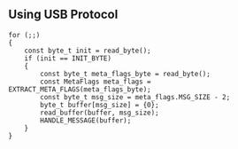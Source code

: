 ## Using USB Protocol 

    for (;;)
    {
        const byte_t init = read_byte();
        if (init == INIT_BYTE)
        {
            const byte_t meta_flags_byte = read_byte();
            const MetaFlags meta_flags = EXTRACT_META_FLAGS(meta_flags_byte);
            const byte_t msg_size = meta_flags.MSG_SIZE - 2;
            byte_t buffer[msg_size] = {0};
            read_buffer(buffer, msg_size);
            HANDLE_MESSAGE(buffer);
        }   
    }